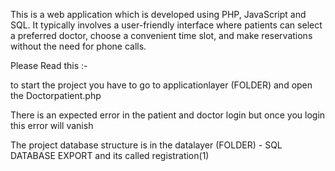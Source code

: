 This is a web application which is developed using PHP, JavaScript and
SQL. It typically involves a user-friendly interface where patients can
select a preferred doctor, choose a convenient time slot, and make
reservations without the need for phone calls.


Please Read this :-

to start the project you have to go to applicationlayer (FOLDER) and open the Doctorpatient.php


There is an expected error in the patient and doctor login but once you login this error will vanish


The project database structure is in the datalayer (FOLDER) - SQL DATABASE EXPORT 
and its called registration(1)
